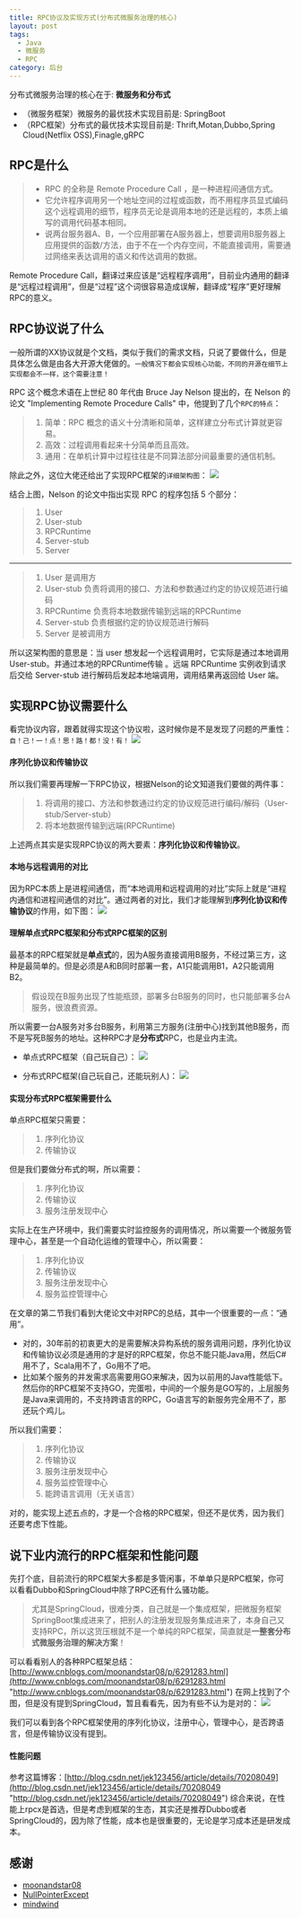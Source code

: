 ```yaml
---
title: RPC协议及实现方式(分布式微服务治理的核心)
layout: post
tags:
  - Java
  - 微服务
  - RPC
category: 后台
---
```

分布式微服务治理的核心在于: **微服务和分布式**
- （微服务框架）微服务的最优技术实现目前是: SpringBoot
- （RPC框架）分布式的最优技术实现目前是: Thrift,Motan,Dubbo,Spring Cloud(Netflix OSS),Finagle,gRPC

## RPC是什么
> - RPC 的全称是 Remote Procedure Call ，是一种进程间通信方式。
> - 它允许程序调用另一个地址空间的过程或函数，而不用程序员显式编码这个远程调用的细节，程序员无论是调用本地的还是远程的，本质上编写的调用代码基本相同。
> - 说两台服务器A、B，一个应用部署在A服务器上，想要调用B服务器上应用提供的函数/方法，由于不在一个内存空间，不能直接调用，需要通过网络来表达调用的语义和传达调用的数据。

Remote Procedure Call，翻译过来应该是“远程程序调用”，目前业内通用的翻译是“远程过程调用”，但是“过程”这个词很容易造成误解，翻译成“程序”更好理解RPC的意义。

## RPC协议说了什么
一般所谓的XX协议就是个文档，类似于我们的需求文档，只说了要做什么，但是具体怎么做是由各大开源大佬做的。`一般情况下都会实现核心功能，不同的开源在细节上实现都会不一样，这个需要注意！`

RPC 这个概念术语在上世纪 80 年代由 Bruce Jay Nelson 提出的，在 Nelson 的论文 "Implementing Remote Procedure Calls" 中，他提到了几个`RPC的特点`：
> 1. 简单：RPC 概念的语义十分清晰和简单，这样建立分布式计算就更容易。
> 2. 高效：过程调用看起来十分简单而且高效。
> 3. 通用：在单机计算中过程往往是不同算法部分间最重要的通信机制。

除此之外，这位大佬还给出了实现RPC框架的`详细架构图`：
[![](http://7xkmea.com1.z0.glb.clouddn.com/githubioRPC%E5%8D%8F%E8%AE%AE%E5%8F%8A%E5%AE%9E%E7%8E%B0%E6%96%B9%E5%BC%8F%28%E5%BE%AE%E6%9C%8D%E5%8A%A1%E6%A0%B8%E5%BF%83%29-1.png)](http://7xkmea.com1.z0.glb.clouddn.com/githubioRPC%E5%8D%8F%E8%AE%AE%E5%8F%8A%E5%AE%9E%E7%8E%B0%E6%96%B9%E5%BC%8F%28%E5%BE%AE%E6%9C%8D%E5%8A%A1%E6%A0%B8%E5%BF%83%29-1.png)

结合上图，Nelson 的论文中指出实现 RPC 的程序包括 5 个部分：
> 1. User
> 2. User-stub
> 3. RPCRuntime
> 4. Server-stub
> 5. Server

------------

> 1. User 是调用方
> 2. User-stub 负责将调用的接口、方法和参数通过约定的协议规范进行编码
> 3. RPCRuntime 负责将本地数据传输到远端的RPCRuntime
> 4. Server-stub 负责根据约定的协议规范进行解码
> 5. Server 是被调用方

所以这架构图的意思是：当 user 想发起一个远程调用时，它实际是通过本地调用 User-stub。并通过本地的RPCRuntime传输 。远端 RPCRuntime 实例收到请求后交给 Server-stub 进行解码后发起本地端调用，调用结果再返回给 User 端。

## 实现RPC协议需要什么
看完协议内容，跟着就得实现这个协议啦，这时候你是不是发现了问题的严重性：`自！己！一！点！思！路！都！没！有！`
[![](http://7xkmea.com1.z0.glb.clouddn.com/githubioRPC%E5%8D%8F%E8%AE%AE%E5%8F%8A%E5%AE%9E%E7%8E%B0%E6%96%B9%E5%BC%8F%28%E5%BE%AE%E6%9C%8D%E5%8A%A1%E6%A0%B8%E5%BF%83%29-2.gif)](http://7xkmea.com1.z0.glb.clouddn.com/githubioRPC%E5%8D%8F%E8%AE%AE%E5%8F%8A%E5%AE%9E%E7%8E%B0%E6%96%B9%E5%BC%8F%28%E5%BE%AE%E6%9C%8D%E5%8A%A1%E6%A0%B8%E5%BF%83%29-2.gif)

#### 序列化协议和传输协议
所以我们需要再理解一下RPC协议，根据Nelson的论文知道我们要做的两件事：
> 1. 将调用的接口、方法和参数通过约定的协议规范进行编码/解码（User-stub/Server-stub）
> 2. 将本地数据传输到远端(RPCRuntime)

上述两点其实是实现RPC协议的两大要素：**序列化协议和传输协议**。

#### 本地与远程调用的对比
因为RPC本质上是进程间通信，而“本地调用和远程调用的对比”实际上就是“进程内通信和进程间通信的对比”。通过两者的对比，我们才能理解到**序列化协议和传输协议**的作用，如下图：
[![](http://7xkmea.com1.z0.glb.clouddn.com/githubioRPC%E5%8D%8F%E8%AE%AE%E5%8F%8A%E5%AE%9E%E7%8E%B0%E6%96%B9%E5%BC%8F%28%E5%BE%AE%E6%9C%8D%E5%8A%A1%E6%A0%B8%E5%BF%83%29-4.png)](http://7xkmea.com1.z0.glb.clouddn.com/githubioRPC%E5%8D%8F%E8%AE%AE%E5%8F%8A%E5%AE%9E%E7%8E%B0%E6%96%B9%E5%BC%8F%28%E5%BE%AE%E6%9C%8D%E5%8A%A1%E6%A0%B8%E5%BF%83%29-4.png)

#### 理解单点式RPC框架和分布式RPC框架的区别
最基本的RPC框架就是**单点式**的，因为A服务直接调用B服务，不经过第三方，这种是最简单的。但是必须是A和B同时部署一套，A1只能调用B1，A2只能调用B2。
> 假设现在B服务出现了性能瓶颈，部署多台B服务的同时，也只能部署多台A服务，很浪费资源。

所以需要一台A服务对多台B服务，利用第三方服务(注册中心)找到其他B服务，而不是写死B服务的地址。这种RPC才是**分布式**RPC，也是业内主流。

* 单点式RPC框架（自己玩自己）：
[![](http://7xkmea.com1.z0.glb.clouddn.com/RPC%E5%8D%8F%E8%AE%AE%E5%8F%8A%E5%AE%9E%E7%8E%B0%E6%96%B9%E5%BC%8F%28%E5%BE%AE%E6%9C%8D%E5%8A%A1%E6%A0%B8%E5%BF%83%29-6.png)](http://7xkmea.com1.z0.glb.clouddn.com/RPC%E5%8D%8F%E8%AE%AE%E5%8F%8A%E5%AE%9E%E7%8E%B0%E6%96%B9%E5%BC%8F%28%E5%BE%AE%E6%9C%8D%E5%8A%A1%E6%A0%B8%E5%BF%83%29-6.png)

* 分布式RPC框架(自己玩自己，还能玩别人)：
[![](http://7xkmea.com1.z0.glb.clouddn.com/RPC%E5%8D%8F%E8%AE%AE%E5%8F%8A%E5%AE%9E%E7%8E%B0%E6%96%B9%E5%BC%8F%28%E5%BE%AE%E6%9C%8D%E5%8A%A1%E6%A0%B8%E5%BF%83%29-5.png)](http://7xkmea.com1.z0.glb.clouddn.com/RPC%E5%8D%8F%E8%AE%AE%E5%8F%8A%E5%AE%9E%E7%8E%B0%E6%96%B9%E5%BC%8F%28%E5%BE%AE%E6%9C%8D%E5%8A%A1%E6%A0%B8%E5%BF%83%29-5.png)

#### 实现分布式RPC框架需要什么
单点RPC框架只需要：
> 1. 序列化协议
> 2. 传输协议

但是我们要做分布式的啊，所以需要：
> 1. 序列化协议
> 2. 传输协议
> 3. 服务注册发现中心

实际上在生产环境中，我们需要实时监控服务的调用情况，所以需要一个微服务管理中心，甚至是一个自动化运维的管理中心，所以需要：
> 1. 序列化协议
> 2. 传输协议
> 3. 服务注册发现中心
> 4. 服务监控管理中心

在文章的第二节我们看到大佬论文中对RPC的总结，其中一个很重要的一点：“通用”。
-  对的，30年前的初衷更大的是需要解决异构系统的服务调用问题，序列化协议和传输协议必须是通用的才是好的RPC框架，你总不能只能Java用，然后C#用不了，Scala用不了，Go用不了吧。
- 比如某个服务的并发需求高需要用GO来解决，因为以前用的Java性能低下。然后你的RPC框架不支持GO，完蛋啦，中间的一个服务是GO写的，上层服务是Java来调用的，不支持跨语言的RPC，Go语言写的新服务完全用不了，那还玩个鸡儿。

所以我们需要：
> 1. 序列化协议
> 2. 传输协议
> 3. 服务注册发现中心
> 4. 服务监控管理中心
> 5. 能跨语言调用（无关语言）

对的，能实现上述五点的，才是一个合格的RPC框架，但还不是优秀，因为我们还要考虑下性能。

## 说下业内流行的RPC框架和性能问题
先打个底，目前流行的RPC框架大多都是多管闲事，不单单只是RPC框架，你可以看看Dubbo和SpringCloud中除了RPC还有什么骚功能。
> 尤其是SpringCloud，很难分类，自己就是一个集成框架，把微服务框架SpringBoot集成进来了，把别人的注册发现服务集成进来了，本身自己又支持RPC，所以这货压根就不是一个单纯的RPC框架，简直就是**一整套分布式微服务治理的解决方案**！

可以看看别人的各种RPC框架总结：[http://www.cnblogs.com/moonandstar08/p/6291283.html](http://www.cnblogs.com/moonandstar08/p/6291283.html "http://www.cnblogs.com/moonandstar08/p/6291283.html")
在网上找到了个图，但是没有提到SpringCloud，暂且看看先，因为有些不认为是对的：
[![](http://7xkmea.com1.z0.glb.clouddn.com/githubioRPC%E5%8D%8F%E8%AE%AE%E5%8F%8A%E5%AE%9E%E7%8E%B0%E6%96%B9%E5%BC%8F%28%E5%BE%AE%E6%9C%8D%E5%8A%A1%E6%A0%B8%E5%BF%83%29-7.png)](http://7xkmea.com1.z0.glb.clouddn.com/githubioRPC%E5%8D%8F%E8%AE%AE%E5%8F%8A%E5%AE%9E%E7%8E%B0%E6%96%B9%E5%BC%8F%28%E5%BE%AE%E6%9C%8D%E5%8A%A1%E6%A0%B8%E5%BF%83%29-7.png)

我们可以看到各个RPC框架使用的序列化协议，注册中心，管理中心，是否跨语言，但是传输协议没有提到。

#### 性能问题
参考这篇博客：[http://blog.csdn.net/jek123456/article/details/70208049](http://blog.csdn.net/jek123456/article/details/70208049 "http://blog.csdn.net/jek123456/article/details/70208049")
综合来说，在性能上rpcx是首选，但是考虑到框架的生态，其实还是推荐Dubbo或者SpringCloud的，因为除了性能，成本也是很重要的，无论是学习成本还是研发成本。

## 感谢

- [moonandstar08](http://www.cnblogs.com/moonandstar08/p/6291283.html "moonandstar08")
- [NullPointerExcept](http://blog.csdn.net/jek123456/article/details/70208049 "NullPointerExcept")
- [mindwind](http://blog.csdn.net/mindfloating/article/details/39473807 "mindwind")
